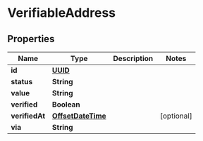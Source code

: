 

# VerifiableAddress

## Properties

Name | Type | Description | Notes
------------ | ------------- | ------------- | -------------
**id** | [**UUID**](UUID.md) |  | 
**status** | **String** |  | 
**value** | **String** |  | 
**verified** | **Boolean** |  | 
**verifiedAt** | [**OffsetDateTime**](OffsetDateTime.md) |  |  [optional]
**via** | **String** |  | 



